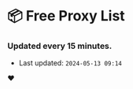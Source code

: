 # :package: Free Proxy List
### Updated every 15 minutes.

- Last updated: `2024-05-13 09:14`

:heart:
